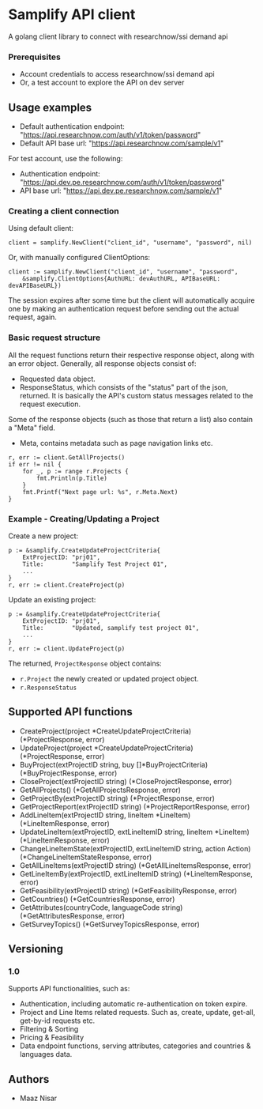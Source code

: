 # Samplify API client

A golang client library to connect with researchnow/ssi demand api

### Prerequisites

* Account credentials to access researchnow/ssi demand api
* Or, a test account to explore the API on dev server

## Usage examples

* Default authentication endpoint: "https://api.researchnow.com/auth/v1/token/password"
* Default API base url: "https://api.researchnow.com/sample/v1"

For test account, use the following:
* Authentication endpoint: "https://api.dev.pe.researchnow.com/auth/v1/token/password"
* API base url: "https://api.dev.pe.researchnow.com/sample/v1"

### Creating a client connection

Using default client:
```
client = samplify.NewClient("client_id", "username", "password", nil)
```

Or, with manually configured ClientOptions:
```
client := samplify.NewClient("client_id", "username", "password",
	&samplify.ClientOptions{AuthURL: devAuthURL, APIBaseURL: devAPIBaseURL})
```

The session expires after some time but the client will automatically acquire one by making an authentication request before sending out the actual request, again.

### Basic request structure

All the request functions return their respective response object, along with an error object.
Generally, all response objects consist of:
* Requested data object.
* ResponseStatus, which consists of the "status" part of the json, returned. It is basically the API's custom status messages related to the request execution.

Some of the response objects (such as those that return a list) also contain a "Meta" field.
* Meta, contains metadata such as page navigation links etc.

```
r, err := client.GetAllProjects()
if err != nil {
	for _, p := range r.Projects {
		fmt.Println(p.Title)
	}
	fmt.Printf("Next page url: %s", r.Meta.Next)
}
```

### Example - Creating/Updating a Project

Create a new project:
```
p := &samplify.CreateUpdateProjectCriteria{
	ExtProjectID: "prj01",
	Title:        "Samplify Test Project 01",
	...
}
r, err := client.CreateProject(p)
```

Update an existing project:

```
p := &samplify.CreateUpdateProjectCriteria{
	ExtProjectID: "prj01",
	Title:        "Updated, samplify test project 01",
	...
}
r, err := client.UpdateProject(p)
```

The returned, `ProjectResponse` object contains:
* `r.Project` the newly created or updated project object.
* `r.ResponseStatus`

## Supported API functions

* CreateProject(project *CreateUpdateProjectCriteria) (*ProjectResponse, error)
* UpdateProject(project *CreateUpdateProjectCriteria) (*ProjectResponse, error)
* BuyProject(extProjectID string, buy []*BuyProjectCriteria) (*BuyProjectResponse, error)
* CloseProject(extProjectID string) (*CloseProjectResponse, error)
* GetAllProjects() (*GetAllProjectsResponse, error)
* GetProjectBy(extProjectID string) (*ProjectResponse, error)
* GetProjectReport(extProjectID string) (*ProjectReportResponse, error)
* AddLineItem(extProjectID string, lineItem *LineItem) (*LineItemResponse, error)
* UpdateLineItem(extProjectID, extLineItemID string, lineItem *LineItem) (*LineItemResponse, error)
* ChangeLineItemState(extProjectID, extLineItemID string, action Action) (*ChangeLineItemStateResponse, error)
* GetAllLineItems(extProjectID string) (*GetAllLineItemsResponse, error)
* GetLineItemBy(extProjectID, extLineItemID string) (*LineItemResponse, error)
* GetFeasibility(extProjectID string) (*GetFeasibilityResponse, error)
* GetCountries() (*GetCountriesResponse, error)
* GetAttributes(countryCode, languageCode string) (*GetAttributesResponse, error)
* GetSurveyTopics() (*GetSurveyTopicsResponse, error)

## Versioning

### 1.0
Supports API functionalities, such as:
* Authentication, including automatic re-authentication on token expire.
* Project and Line Items related requests. Such as, create, update, get-all, get-by-id requests etc.
* Filtering & Sorting
* Pricing & Feasibility
* Data endpoint functions, serving attributes, categories and countries & languages data.

## Authors

* Maaz Nisar